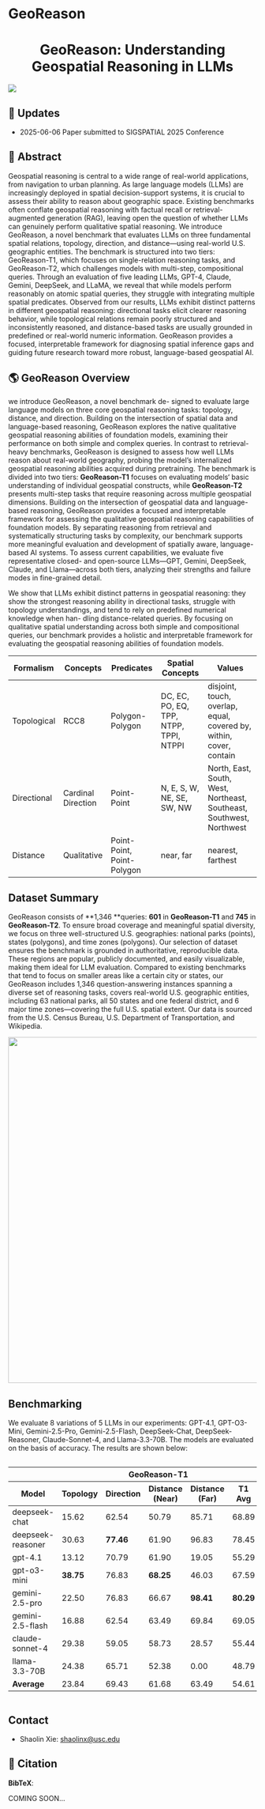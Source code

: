 # GeoReason

<div align="center">

<h1>GeoReason: Understanding Geospatial Reasoning in LLMs</h1>

<!-- [**Xiangcheng Hu**](https://github.com/JokerJohn)<sup>1</sup> · [**Jin Wu**](https://zarathustr.github.io/)<sup>1</sup> · [**Mingkai  Jia**](https://github.com/MKJia)<sup>1</sup>· [**Hongyu  Yan**](https://scholar.google.com/citations?user=TeKnXhkAAAAJ&hl=zh-CN)<sup>1</sup>· [**Yi  Jiang**](https://yijiang1992.github.io/)<sup>2</sup>· [**Binqian  Jiang**](https://github.com/lewisjiang/)<sup>1</sup>
<br>
[**Wei Zhang**](https://ece.hkust.edu.hk/eeweiz)<sup>1</sup> · [**Wei  He**](https://sites.google.com/view/drweihecv/home/)<sup>3</sup> · [**Ping Tan**](https://facultyprofiles.hkust.edu.hk/profiles.php?profile=ping-tan-pingtan#publications)<sup>1*&dagger;</sup>

<sup>1</sup>**HKUST&emsp;&emsp;&emsp;<sup>2</sup>CityU&emsp;&emsp;&emsp;<sup>3</sup>USTB**
<br>
&dagger;project lead&emsp;*corresponding author -->

</div>

<!-- <p align="center">
    <a href="https://mapeval.github.io/">🌐 Website</a> •
    <a href="https://huggingface.co/papers/2501.00316">📃 Paper</a> •
    <a href="https://huggingface.co/MapEval">🤗 Dataset</a> •
    <a href="https://paperswithcode.com/paper/mapeval-a-map-based-evaluation-of-geo-spatial">🏆 Leaderboard</a> •
    <a href="https://github.com/orgs/mapeval/repositories">💻 Code</a>
</p> -->


  <img src="profile/main_results.png" style="width: auto; height: auto;" />





## 📢 Updates

<!-- -   2024-12-31: We have released our [paper](https://arxiv.org/abs/2501.00316) and [dataset](https://huggingface.co/MapEval). Check it out! -->
-   2025-06-06 Paper submitted to SIGSPATIAL 2025 Conference

## 📖 Abstract

Geospatial reasoning is central to a wide range of real-world applications, from navigation to urban planning. As large language models (LLMs) are increasingly deployed in spatial decision-support systems, it is crucial to assess their ability to reason about geographic space. Existing benchmarks often conflate geospatial reasoning with factual recall or retrieval-augmented generation (RAG), leaving open the question of whether LLMs can genuinely perform qualitative spatial reasoning. We introduce GeoReason, a novel benchmark that evaluates LLMs on three fundamental spatial relations, topology, direction, and distance—using real-world U.S. geographic entities. The benchmark is structured into two tiers: GeoReason-T1, which focuses on single-relation reasoning tasks, and GeoReason-T2, which challenges models with multi-step, compositional queries. Through an evaluation of five leading LLMs, GPT-4, Claude, Gemini, DeepSeek, and LLaMA, we reveal that while models perform reasonably on atomic spatial queries, they struggle with integrating multiple spatial predicates. Observed from our results, LLMs exhibit distinct patterns in different geospatial reasoning: directional tasks elicit clearer reasoning behavior, while topological relations remain poorly structured and inconsistently reasoned, and distance-based tasks are usually grounded in predefined or real-world numeric information. GeoReason provides a focused, interpretable framework for diagnosing spatial inference gaps and guiding future research toward more robust, language-based geospatial AI.

## 🌎 GeoReason Overview

we introduce GeoReason, a novel benchmark de-
signed to evaluate large language models on three core geospatial reasoning tasks: topology, distance, and direction. Building on the intersection of spatial data and language-based reasoning, GeoReason explores the native qualitative geospatial reasoning abilities of foundation models, examining their performance on both simple and complex queries. In contrast to retrieval-heavy benchmarks,
GeoReason is designed to assess how well LLMs reason about real-world geography, probing the model’s internalized geospatial reasoning abilities acquired during pretraining. The benchmark is divided into two tiers: **GeoReason-T1** focuses on evaluating models‘ basic understanding of individual geospatial constructs, while
**GeoReason-T2** presents multi-step tasks that require reasoning across multiple geospatial dimensions. Building on the intersection of geospatial data and language-based reasoning, GeoReason provides a focused and interpretable framework for assessing the qualitative geospatial reasoning capabilities of foundation models.
By separating reasoning from retrieval and systematically structuring tasks by complexity, our benchmark supports more meaningful evaluation and development of spatially aware, language-based AI systems. To assess current capabilities, we evaluate five representative closed- and open-source LLMs—GPT, Gemini, DeepSeek, Claude, and Llama—across both tiers, analyzing their strengths and failure modes in fine-grained detail.


We show that LLMs exhibit distinct patterns in geospatial reasoning: they show the strongest reasoning ability in directional tasks, struggle with topology understandings,
and tend to rely on predefined numerical knowledge when han-
dling distance-related queries. By focusing on qualitative spatial understanding across both simple and compositional queries, our benchmark provides a holistic and interpretable framework for evaluating the geospatial reasoning abilities of foundation models.

| Formalism   | Concepts           | Predicates                | Spatial Concepts                                | Values                                                            |
|-------------|--------------------|----------------------------|--------------------------------------------------|-------------------------------------------------------------------|
| Topological | RCC8               | Polygon-Polygon            | DC, EC, PO, EQ, TPP, NTPP, TPPI, NTPPI           | disjoint, touch, overlap, equal, covered by, within, cover, contain |
| Directional | Cardinal Direction | Point-Point                | N, E, S, W, NE, SE, SW, NW                       | North, East, South, West, Northeast, Southeast, Southwest, Northwest |
| Distance    | Qualitative        | Point-Point, Point-Polygon | near, far                                       | nearest, farthest                                                 |





## Dataset Summary
GeoReason consists of **1,346 **queries: **601** in **GeoReason-T1** and
**745** in **GeoReason-T2**. To ensure broad coverage and meaningful spatial diversity, we
focus on three well-structured U.S. geographies: national parks
(points), states (polygons), and time zones (polygons). Our selection of dataset ensures the benchmark is grounded in authoritative,
reproducible data. These regions are popular, publicly documented, and easily visualizable, making them ideal for LLM evaluation. Compared to existing benchmarks that tend to focus on smaller areas like a certain city or states, our GeoReason includes 1,346 question-answering instances spanning a diverse set of reasoning tasks, covers real-world U.S. geographic entities, including 63 national parks, all 50 states and one federal district, and 6 major time zones—covering the full U.S. spatial extent. Our data is sourced from the U.S. Census Bureau, U.S. Department of Transportation, and Wikipedia.

<img src="./map_with_labels.png" width="700" />


## Benchmarking

We evaluate 8 variations of 5 LLMs in our experiments: GPT-4.1,
GPT-O3-Mini, Gemini-2.5-Pro, Gemini-2.5-Flash, DeepSeek-Chat,
DeepSeek-Reasoner, Claude-Sonnet-4, and Llama-3.3-70B. The models are evaluated on the basis of accuracy. The results are shown below:


<div style="overflow-x: auto;">
<table>
  <thead>
    <tr>
      <th ></th>
      <th colspan="5"><div style="text-align: center;">GeoReason-T1</th>
      <th colspan="4"><div style="text-align: center;">GeoReason-T2</th>
      <th ></th>
    </tr>
    <tr>
      <th >Model</th>
      <th>Topology</th>
      <th>Direction</th>
      <th>Distance (Near)</th>
      <th>Distance (Far)</th>
      <th>T1 Avg</th>
      <th>Topo+Dir</th>
      <th>Topo+Dist</th>
      <th>Dir+Dist</th>
      <th>T2 Avg</th>
      <th >Avg</th>
    </tr>
  </thead>
  <tbody>
    <tr>
      <td>deepseek-chat</td><td>15.62</td><td>62.54</td><td>50.79</td><td>85.71</td><td>68.89</td><td>3.39</td><td>5.56</td><td>18.11</td><td>9.02</td><td>31.34</td>
    </tr>
    <tr>
      <td>deepseek-reasoner</td><td>30.63</td><td><b>77.46</b></td><td>61.90</td><td>96.83</td><td>78.45</td><td>11.86</td><td><b>15.64</b></td><td>52.76</td><td>26.75</td><td><b>46.73</b></td>
    </tr>
    <tr>
      <td>gpt-4.1</td><td>13.12</td><td>70.79</td><td>61.90</td><td>19.05</td><td>55.29</td><td>0.00</td><td>5.00</td><td>22.83</td><td>9.28</td><td>25.25</td>
    </tr>
    <tr>
      <td>gpt-o3-mini</td><td><b>38.75</b></td><td>76.83</td><td><b>68.25</b></td><td>46.03</td><td>67.59</td><td><b>40.16</b></td><td>10.00</td><td>39.37</td><td><b>29.84</b></td><td>43.65</td>
    </tr>
    <tr>
      <td>gemini-2.5-pro</td><td>22.50</td><td>76.83</td><td>66.67</td><td><b>98.41</b></td><td><b>80.29</b></td><td>5.08</td><td>15.56</td><td><b>57.48</b></td><td>26.04</td><td>46.07</td>
    </tr>
    <tr>
      <td>gemini-2.5-flash</td><td>16.88</td><td>62.54</td><td>63.49</td><td>69.84</td><td>69.05</td><td>1.69</td><td>8.89</td><td>29.13</td><td>13.24</td><td>33.21</td>
    </tr>
    <tr>
      <td>claude-sonnet-4</td><td>29.38</td><td>59.05</td><td>58.73</td><td>28.57</td><td>55.44</td><td>3.39</td><td>10.56</td><td>28.35</td><td>14.10</td><td>29.02</td>
    </tr>
    <tr>
      <td>llama-3.3-70B</td><td>24.38</td><td>65.71</td><td>52.38</td><td>0.00</td><td>48.79</td><td>0.02</td><td>6.11</td><td>15.75</td><td>7.29</td><td>21.45</td>
    </tr>
    <tr>
      <td><b>Average</b></td><td>23.84</td><td>69.43</td><td>61.68</td><td>63.49</td><td>54.61</td><td>64.75</td><td>9.37</td><td>10.17</td><td>35.43</td><td>18.32</td>
    </tr>
  </tbody>
</table>
</div>




## Contact
- Shaolin Xie: shaolinx@usc.edu


## 📝 Citation

**BibTeX**:

COMING SOON...
